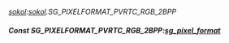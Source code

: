 _[sokol](../../modules/sokol/sokol-module.md):[sokol](../../modules/sokol/sokol-module.md).SG\_PIXELFORMAT\_PVRTC\_RGB\_2BPP_
##### Const SG\_PIXELFORMAT\_PVRTC\_RGB\_2BPP:[sg_pixel_format](../../modules/sokol/sokol-sg_pixel_format.md)
